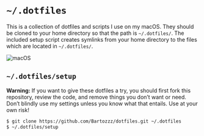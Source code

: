 # `~/.dotfiles`

This is a collection of dotfiles and scripts I use on my macOS. They should be cloned to your home directory so that the path is `~/.dotfiles/`.  The included setup script creates symlinks from your home directory to the files which are located in `~/.dotfiles/`.

![macOS](https://i.imgur.com/3OeGD9u.png)

## `~/.dotfiles/setup`

**Warning:** If you want to give these dotfiles a try, you should first fork this repository, review the code, and remove things you don’t want or need. Don’t blindly use my settings unless you know what that entails. Use at your own risk!

```sh
$ git clone https://github.com/Bartozzz/dotfiles.git ~/.dotfiles
$ ~/.dotfiles/setup
```
